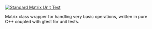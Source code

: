 [![Standard Matrix Unit Test](https://github.com/CzandalT/Matrix/actions/workflows/MatrixUnitTests.yaml/badge.svg)](https://github.com/CzandalT/Matrix/actions/workflows/MatrixUnitTests.yaml)


Matrix class wrapper for handling very basic operations, written in pure C++ coupled with gtest for unit tests.

